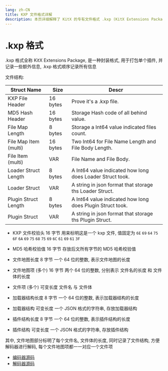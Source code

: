 ```yaml
---
lang: zh-CN
title: KXP 文件格式详解
description: 本页详细解释了 KitX 的专有文件格式 .kxp (KitX Extensions Package)
---
```


# .kxp 格式
.kxp 格式全称 KitX Extensions Package, 是一种封装格式, 用于打包单个插件, 并记录一些额外信息, .kxp 格式顺序记录所有信息

文件结构:

| Struct Name           | Size     | Descr                                                     |
|-----------------------|----------|-----------------------------------------------------------|
| KXP File Header       | 16 bytes | Prove it's a .kxp file.                                   |
| MD5 Hash Header       | 16 bytes | Storage Hash code of all behind value.                    |
| File Map Length       | 8 bytes  | Storage a Int64 value indicated files count.              |
| File Map Item (multi) | 16 bytes | Two Int64 for File Name Length and File Body Length.      |
| File Item (multi)     | VAR      | File Name and File Body.                                  |
| Loader Struct Length  | 8 bytes  | A Int64 value indicated how long does Loader Struct took. |
| Loader Struct         | VAR      | A string in json format that storage ths Loader Struct.   |
| Plugin Struct Length  | 8 bytes  | A Int64 value indicated how long does Plugin Struct took. |
| Plugin Struct         | VAR      | A string in json format that storage ths Plugin Struct.   |

* KXP 文件校验头
    16 字节
    用来标明这是一个 kxp 文件, 值固定为 `6E` `69` `64` `75` `6F` `6A` `69` `75` `68` `75` `69` `6C` `61` `69` `61` `3F`

* MD5 哈希校验值
    16 字节
    存放后文所有字节的 MD5 哈希校验值

* 文件地图长度
    8 字节
    一个 64 位的整数, 表示文件地图的长度

* 文件地图项 (多个)
    16 字节
    两个 64 位的整数, 分别表示 文件名的长度 和 文件体的长度 

* 文件项 (多个)
    可变长度
    文件名 与 文件体

* 加载器结构长度
    8 字节
    一个 64 位的整数, 表示加载器结构的长度

* 加载器结构
    可变长度
    一个 JSON 格式的字符串, 存放加载器结构

* 插件结构长度
    8 字节
    一个 64 位的整数, 表示插件结构的长度

* 插件结构
    可变长度
    一个 JSON 格式的字符串, 存放插件结构

其中, 文件地图部分标明了每个文件名, 文件体的长度, 同时记录了文件结构, 方便解码器进行解码, 每个文件地图项都一一对应一个文件项

* [编码器源码](https://github.com/Crequency/KitX-File-Format-Helper/blob/main/KitX.KXP.Helper/Encoder.cs)
* [解码器源码](https://github.com/Crequency/KitX-File-Format-Helper/blob/main/KitX.KXP.Helper/Decoder.cs)
